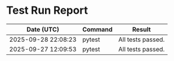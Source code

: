 Test Run Report
===============

| Date (UTC)         | Command | Result            |
| ------------------ | ------- | ----------------- |
| 2025-09-28 22:08:23 | pytest  | All tests passed. |
| 2025-09-27 12:09:53 | pytest  | All tests passed. |
